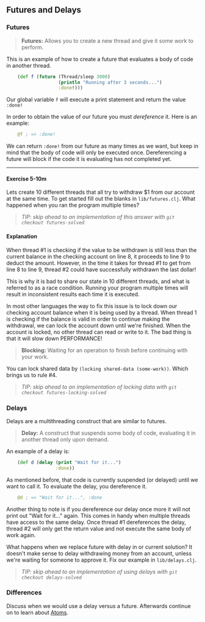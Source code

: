 ## Futures and Delays

### Futures

> **Futures:** Allows you to create a new thread and give it some work to perform.

This is an example of how to create a future that evaluates a body of code in another thread.

~~~clojure
    (def f (future (Thread/sleep 3000)
                   (println "Running after 3 seconds...")
                   :done!)))
~~~

Our global variable `f` will execute a print statement and return the value `:done!`

In order to obtain the value of our future you must _dereference_ it. Here is an example:

~~~clojure
    @f ; => :done!
~~~

We can return `:done!` from our future as many times as we want, but keep in mind that the body of code will only be executed once. Dereferencing a future will block if the code it is evaluating has not completed yet.

***

#### Exercise 5-10m

Lets create 10 different threads that all try to withdraw $1 from our account at the same time.  To get started fill out the blanks in `lib/futures.clj`. What happened when you ran the program multiple times?

> _TIP: skip ahead to an implementation of this answer with `git checkout futures-solved`_

#### Explanation

When thread #1 is checking if the value to be withdrawn is still less than the current balance in the checking account on line 8, it proceeds to line 9 to deduct the amount. However, in the time it takes for thread #1 to get from line 8 to line 9, thread #2 could have successfully withdrawn the last dollar!

This is why it is bad to share our state in 10 different threads, and what is referred to as a race condition. Running your program multiple times will result in inconsistent results each time it is executed.

In most other languages the way to fix this issue is to lock down our checking account balance when it is being used by a thread. When thread 1 is checking if the balance is valid in order to continue making the withdrawal, we can lock the account down until we're finished. When the account is locked, no other thread can read or write to it. The bad thing is that it will slow down PERFORMANCE!

> **Blocking:** Waiting for an operation to finish before continuing with your work.

You can lock shared data by `(locking shared-data (some-work))`. Which brings us to rule #4.

> _TIP: skip ahead to an implementation of locking data with `git checkout futures-locking-solved`_

### Delays

Delays are a multithreading construct that are similar to futures.

> **Delay:** A construct that suspends some body of code, evaluating it in another thread only upon demand.

An example of a delay is:
~~~clojure
    (def d (delay (print "Wait for it...")
                  :done))
~~~

As mentioned before, that code is currently suspended (or delayed) until we want to call it. To evaluate the delay, you dereference it.

~~~clojure
    @d ; => "Wait for it...", :done
~~~

Another thing to note is if you dereference our delay once more it will not print out "Wait for it..." again. This comes in handy when multiple threads have access to the same delay. Once thread #1 dereferences the delay, thread #2 will only get the return value and not execute the same body of work again.

What happens when we replace future with delay in or current solution? It doesn't make sense to delay withdrawing money from an account, unless we're waiting for someone to approve it. Fix our example in `lib/delays.clj`.

> _TIP: skip ahead to an implementation of using delays with `git checkout delays-solved`_

### Differences

Discuss when we would use a delay versus a future. Afterwards continue on to learn about [Atoms](Atoms.md).
